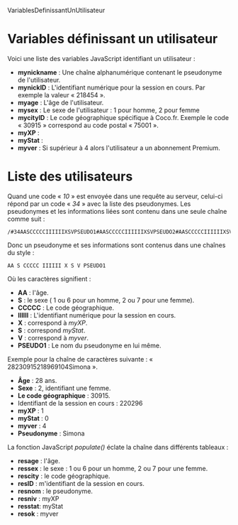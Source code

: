 VariablesDefinissantUnUtilisateur

# Variables définissant un utilisateur #

Voici une liste des variables JavaScript identifiant un utilisateur :

  * **mynickname** : Une chaîne alphanumérique contenant le pseudonyme de l'utilisateur.
  * **mynickID**   : L'identifiant numérique pour la session en cours. Par exemple la valeur « 218454 ».
  * **myage** : L'âge de l'utilisateur.
  * **mysex** : Le sexe de l'utilisateur : 1 pour homme, 2 pour femme
  * **mycityID** : Le code géographique spécifique à Coco.fr. Exemple le code « 30915 » correspond au code postal  « 75001 ».
  * **myXP** :
  * **myStat** :
  * **myver** : Si supérieur à 4 alors l'utilisateur a un abonnement Premium.

# Liste des utilisateurs #

Quand une code « _10_ » est envoyée dans une requête au serveur, celui-ci répond par un code « _34_ » avec la liste des pseudonymes. Les pseudonymes et les informations liées sont contenu dans une seule chaîne comme suit :

```
/#34AASCCCCCIIIIIIXSVPSEUDO1#AASCCCCCIIIIIIXSVPSEUDO2#AASCCCCCIIIIIIXSVPSEUDO3#...
```

Donc un pseudonyme et ses informations sont contenus dans une chaînes du style :
```
AA S CCCCC IIIIII X S V PSEUDO1
```
Où les caractères signifient :
  * **AA** : l'âge.
  * **S** : le sexe ( 1 ou 6 pour un homme, 2 ou 7 pour une femme).
  * **CCCCC** : Le code géographique.
  * **IIIIII** : L'identifiant numérique pour la session en cours.
  * **X** : correspond à _myXP_.
  * **S** : correspond _myStat_.
  * **V** : correspond à _myver_.
  * **PSEUDO1** : Le nom du pseudonyme en lui même.

Exemple pour la chaîne de caractères suivante : « 28230915218969104Simona ».
  * **Âge** : 28 ans.
  * **Sexe** : 2, identifiant une femme.
  * **Le code géographique** : 30915.
  * Identifiant de la session en cours : 220296
  * **myXP** : 1
  * **myStat** : 0
  * **myver** : 4
  * **Pseudonyme** : Simona

La fonction JavaScript _populate()_ éclate la chaîne dans différents tableaux :
  * **resage** : l'âge.
  * **ressex** : le sexe : 1 ou 6 pour un homme, 2 ou 7 pour une femme.
  * **rescity** : le code géographique.
  * **resID** :  m'identifiant de la session en cours.
  * **resnom** : le pseudonyme.
  * **resniv** : myXP
  * **resstat**: myStat
  * **resok** : myver










